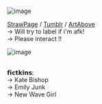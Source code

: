  <br />![image](https://github.com/user-attachments/assets/7d2148c2-6cf3-42ec-ad3a-2971cf69580a)



[StrawPage](https://batenthusiast.straw.page/) / [Tumblr](https://www.tumblr.com/blog/skyesogoofy) / [ArtAbove](https://www.tumblr.com/pixelpastry/169105405963/wanted-to-practice-some-ppl-so-i-drew-these-two?source=share) <br />
→ Will try to label if i'm afk!<br />
→ Please interact !!<br />

![image](https://github.com/user-attachments/assets/511a3cc5-2dbe-4f59-a22b-45e4713d2a51)


<br />
𝗳𝗶𝗰𝘁𝗸𝗶𝗻𝘀:<br />
→ Kate Bishop<br />
→ Emily Junk<br />
→ New Wave Girl<br />



